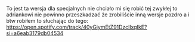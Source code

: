 To jest ta wersja dla specjalnych 
nie chciało mi się robić tej zwykłej
to adriankowi nie powinno przeszkadzać że zrobiliście inną wersje
pozdro 
a i btw
robiłem to słuchając do tego: https://open.spotify.com/track/40yGiymEtZ91DzclIxqIkE?si=a6eab3179db04534
